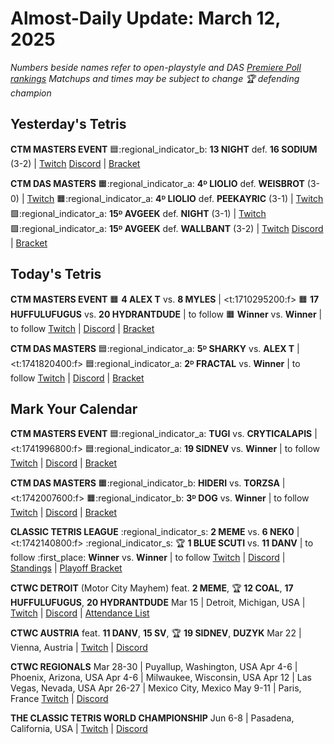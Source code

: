 # Almost-Daily Update: March 12, 2025
*Numbers beside names refer to open-playstyle and DAS [Premiere Poll rankings](https://docs.google.com/document/d/1uooeTGP5QtbZ8Z5DtetN0N56e1H6rQixL6t5YtMjsAc/edit?tab=t.0)*
*Matchups and times may be subject to change*
*:trophy: defending champion*

## Yesterday's Tetris
**CTM MASTERS EVENT**
:blue_square::regional_indicator_b:  **13 NIGHT** def. **16 SODIUM** (3-2)  |  [Twitch](https://www.twitch.tv/videos/2403470931?t=00h19m23s)
[Discord](https://go.ctm.gg/discord)  |  [Bracket](https://go.ctm.gg/event/ctm-february-2025/masters-event/)

**CTM DAS MASTERS**
:orange_square::regional_indicator_a:  **4ᴰ LIOLIO** def. **WEISBROT** (3-0)  |  [Twitch](https://www.twitch.tv/videos/2403125912?t=00h29m47s)
:orange_square::regional_indicator_a:  **4ᴰ LIOLIO** def. **PEEKAYRIC** (3-1)  |  [Twitch](https://www.twitch.tv/videos/2403125912?t=01h01m15s)
:green_square::regional_indicator_a:  **15ᴰ AVGEEK** def. **NIGHT** (3-1)  |  [Twitch](https://www.twitch.tv/videos/2403317200?t=00h23m56s)
:green_square::regional_indicator_a:  **15ᴰ AVGEEK** def. **WALLBANT** (3-2)  |  [Twitch](https://www.twitch.tv/videos/2403317200?t=01h05m07s)
[Discord](https://go.ctm.gg/discord)  |  [Bracket](https://go.ctm.gg/event/ctm-das-masters-february-2025/das-masters/)

## Today's Tetris
**CTM MASTERS EVENT**
:orange_square:  **4 ALEX T** vs. **8 MYLES**  |  <t:1710295200:f>
:orange_square:  **17 HUFFULUFUGUS** vs. **20 HYDRANTDUDE**  |  to follow
:orange_square:  **Winner** vs. **Winner**  |  to follow
[Twitch](https://twitch.tv/monthlytetris)  |  [Discord](https://go.ctm.gg/event/ctm-february-2025/masters-event/)  |  [Bracket](https://go.ctm.gg/event/ctm-february-2025/masters-event/)

**CTM DAS MASTERS**
:blue_square::regional_indicator_a:  **5ᴰ SHARKY** vs. **ALEX T**  |  <t:1741820400:f>
:blue_square::regional_indicator_a:  **2ᴰ FRACTAL** vs. **Winner**  |  to follow
[Twitch](https://twitch.tv/monthlytetris)  |  [Discord](https://go.ctm.gg/discord)  |  [Bracket](https://go.ctm.gg/event/ctm-das-masters-february-2025/das-masters/)

## Mark Your Calendar
**CTM MASTERS EVENT**
:blue_square::regional_indicator_a:  **TUGI** vs. **CRYTICALAPIS**  |  <t:1741996800:f>
:blue_square::regional_indicator_a:  **19 SIDNEV** vs. **Winner**  |  to follow
[Twitch](https://twitch.tv/monthlytetris)  |  [Discord](https://go.ctm.gg/event/ctm-february-2025/masters-event/)  |  [Bracket](https://go.ctm.gg/event/ctm-february-2025/masters-event/)

**CTM DAS MASTERS**
:orange_square::regional_indicator_b:  **HIDERI** vs. **TORZSA**  |  <t:1742007600:f>
:orange_square::regional_indicator_b:  **3ᴰ DOG** vs. **Winner**  |  to follow
[Twitch](https://twitch.tv/monthlytetris)  |  [Discord](https://go.ctm.gg/discord)  |  [Bracket](https://go.ctm.gg/event/ctm-das-masters-february-2025/das-masters/)

**CLASSIC TETRIS LEAGUE**
:regional_indicator_s:  **2 MEME** vs. **6 NEK0**  |  <t:1742140800:f>
:regional_indicator_s:  :trophy: **1 BLUE SCUTI** vs. **11 DANV**  |  to follow
:first_place:  **Winner** vs. **Winner**  |  to follow
[Twitch](https://twitch.tv/classictetrisleague)  |  [Discord](https://tinyurl.com/classictetrisleague)  |  [Standings](https://ctlscoreboard.herokuapp.com)  |  [Playoff Bracket](https://docs.google.com/spreadsheets/d/1cs9WL5MOUrnjjbmJ-JgT-Wr2BU4fUH9XFqSwggQllE0/edit?gid=848050943#gid=848050943)

**CTWC DETROIT** (Motor City Mayhem)
feat. **2 MEME**, :trophy: **12 COAL**, **17 HUFFULUFUGUS**, **20 HYDRANTDUDE**
Mar 15  |  Detroit, Michigan, USA  |  [Twitch](https://www.twitch.tv/classictetris)  |  [Discord](https://tinyurl.com/ctwcdiscord)  |  [Attendance List](https://www.start.gg/tournament/motor-city-mayhem-2-ctwc-detroit-qualifier/details)

**CTWC AUSTRIA**
feat. **11 DANV**, **15 SV**, :trophy: **19 SIDNEV**, **DUZYK**
Mar 22  |  Vienna, Austria  |  [Twitch](https://www.twitch.tv/classictetris)  |  [Discord](https://tinyurl.com/ctwcdiscord) 

**CTWC REGIONALS**
Mar 28-30  |  Puyallup, Washington, USA
Apr 4-6  |  Phoenix, Arizona, USA
Apr 4-6  |  Milwaukee, Wisconsin, USA
Apr 12  |  Las Vegas, Nevada, USA
Apr 26-27  |  Mexico City, Mexico
May 9-11  |  Paris, France
[Twitch](https://www.twitch.tv/classictetris)  |  [Discord](https://tinyurl.com/ctwcdiscord)

**THE CLASSIC TETRIS WORLD CHAMPIONSHIP**
Jun 6-8  |  Pasadena, California, USA  |  [Twitch](https://www.twitch.tv/classictetris)  |  [Discord](https://tinyurl.com/ctwcdiscord)